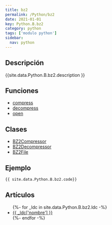 ```yaml
---
title: bz2
permalink: /Python/bz2
date: 2021-01-01
key: Python.B.bz2
category: python
tags: ['modulo python']
sidebar: 
  nav: python
---
```


## Descripción
{{site.data.Python.B.bz2.description }}

## Funciones
* [compress](/Python/bz2/compress/)
* [decompress](/Python/bz2/decompress/)
* [open](/Python/bz2/open/)

## Clases
* [BZ2Compressor](/Python/bz2/BZ2Compressor/)
* [BZ2Decompressor](/Python/bz2/BZ2Decompressor/)
* [BZ2File](/Python/bz2/BZ2File/)

## Ejemplo
~~~python
{{ site.data.Python.B.bz2.code}}
~~~

## Artículos
<ul>
{%- for _ldc in site.data.Python.B.bz2.ldc -%}
   <li>
       <a href="{{_ldc['url'] }}">{{ _ldc['nombre'] }}</a>
   </li>
{%- endfor -%}
</ul>
